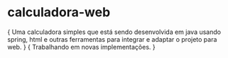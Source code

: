 # calculadora-web

{ Uma calculadora simples que está sendo desenvolvida em java usando spring, html e outras ferramentas para integrar e adaptar o projeto para web. }
{ Trabalhando em novas implementações. }
